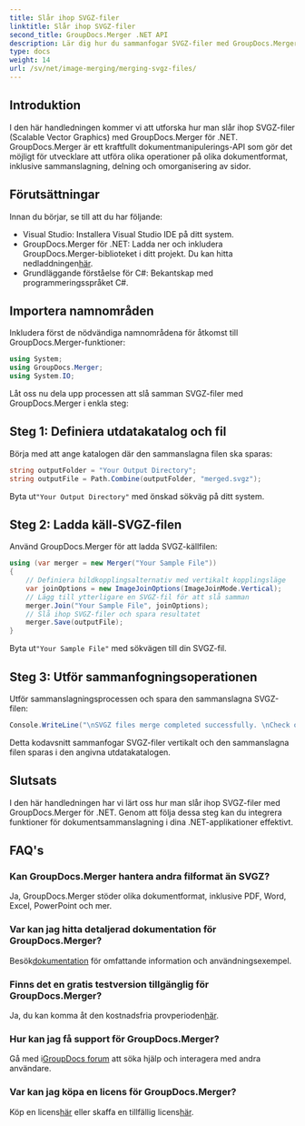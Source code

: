 ```yaml
---
title: Slår ihop SVGZ-filer
linktitle: Slår ihop SVGZ-filer
second_title: GroupDocs.Merger .NET API
description: Lär dig hur du sammanfogar SVGZ-filer med GroupDocs.Merger för .NET med denna steg-för-steg handledning. Förbättra dina färdigheter i dokumenthantering.
type: docs
weight: 14
url: /sv/net/image-merging/merging-svgz-files/
---
```

## Introduktion
I den här handledningen kommer vi att utforska hur man slår ihop SVGZ-filer (Scalable Vector Graphics) med GroupDocs.Merger för .NET. GroupDocs.Merger är ett kraftfullt dokumentmanipulerings-API som gör det möjligt för utvecklare att utföra olika operationer på olika dokumentformat, inklusive sammanslagning, delning och omorganisering av sidor.
## Förutsättningar
Innan du börjar, se till att du har följande:
- Visual Studio: Installera Visual Studio IDE på ditt system.
-  GroupDocs.Merger för .NET: Ladda ner och inkludera GroupDocs.Merger-biblioteket i ditt projekt. Du kan hitta nedladdningen[här](https://releases.groupdocs.com/merger/net/).
- Grundläggande förståelse för C#: Bekantskap med programmeringsspråket C#.

## Importera namnområden
Inkludera först de nödvändiga namnområdena för åtkomst till GroupDocs.Merger-funktioner:
```csharp
using System; 
using GroupDocs.Merger;
using System.IO;
```

Låt oss nu dela upp processen att slå samman SVGZ-filer med GroupDocs.Merger i enkla steg:
## Steg 1: Definiera utdatakatalog och fil
Börja med att ange katalogen där den sammanslagna filen ska sparas:
```csharp
string outputFolder = "Your Output Directory";
string outputFile = Path.Combine(outputFolder, "merged.svgz");
```
 Byta ut`"Your Output Directory"` med önskad sökväg på ditt system.
## Steg 2: Ladda käll-SVGZ-filen
Använd GroupDocs.Merger för att ladda SVGZ-källfilen:
```csharp
using (var merger = new Merger("Your Sample File"))
{
    // Definiera bildkopplingsalternativ med vertikalt kopplingsläge
    var joinOptions = new ImageJoinOptions(ImageJoinMode.Vertical);
    // Lägg till ytterligare en SVGZ-fil för att slå samman
    merger.Join("Your Sample File", joinOptions);
    // Slå ihop SVGZ-filer och spara resultatet
    merger.Save(outputFile);
}
```
 Byta ut`"Your Sample File"` med sökvägen till din SVGZ-fil.
## Steg 3: Utför sammanfogningsoperationen
Utför sammanslagningsprocessen och spara den sammanslagna SVGZ-filen:
```csharp
Console.WriteLine("\nSVGZ files merge completed successfully. \nCheck output in {0}", outputFolder);
```
Detta kodavsnitt sammanfogar SVGZ-filer vertikalt och den sammanslagna filen sparas i den angivna utdatakatalogen.

## Slutsats
I den här handledningen har vi lärt oss hur man slår ihop SVGZ-filer med GroupDocs.Merger för .NET. Genom att följa dessa steg kan du integrera funktioner för dokumentsammanslagning i dina .NET-applikationer effektivt.

## FAQ's
### Kan GroupDocs.Merger hantera andra filformat än SVGZ?
Ja, GroupDocs.Merger stöder olika dokumentformat, inklusive PDF, Word, Excel, PowerPoint och mer.
### Var kan jag hitta detaljerad dokumentation för GroupDocs.Merger?
 Besök[dokumentation](https://reference.groupdocs.com/merger/net/) för omfattande information och användningsexempel.
### Finns det en gratis testversion tillgänglig för GroupDocs.Merger?
 Ja, du kan komma åt den kostnadsfria provperioden[här](https://releases.groupdocs.com/).
### Hur kan jag få support för GroupDocs.Merger?
 Gå med i[GroupDocs forum](https://forum.groupdocs.com/c/merger/32) att söka hjälp och interagera med andra användare.
### Var kan jag köpa en licens för GroupDocs.Merger?
 Köp en licens[här](https://purchase.groupdocs.com/buy) eller skaffa en tillfällig licens[här](https://purchase.groupdocs.com/temporary-license/).